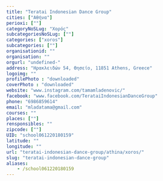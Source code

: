 ```yaml
---
title: "Teratai Indonesian Dance Group"
cities: ["Αθήνα"]
perioxi: [""]
categoryNoSLug: "Χορός"
subcategoriesNoSLug: [""]
categories: ["xoros"]
subcategories: [""]
organisationid: ""
organisation: ""
orgurl: "undefined-"
address: "Ηρακλειδών 54, Θησείο, 11851 Athens, Greece"
logoimg: ""
profilePhoto : "downloaded"
coverPhoto : "downloaded"
website: "www.instagram.com/tamamladenovic/"
facebook: "www.facebook.com/TerataiIndonesianDanceGroup"
phone: "6986859614"
email: "mladatama@gmail.com"
courses: ""
places: [""]
rensponsibles: ""
zipcode: [""]
UID: "school061220180159"
latitude: ""
longitude: ""
url: "teratai-indonesian-dance-group/athina/xoros/"
slug: "teratai-indonesian-dance-group"
aliases:
    - /school061220180159
---
```





